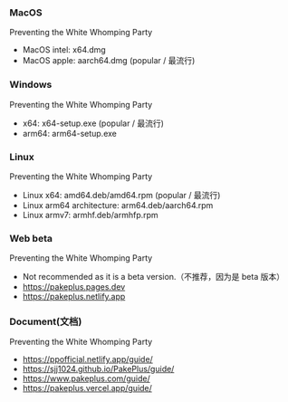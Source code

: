 ### MacOS
Preventing the White Whomping Party
-   MacOS intel: x64.dmg
-   MacOS apple: aarch64.dmg (popular / 最流行)

### Windows
Preventing the White Whomping Party
-   x64: x64-setup.exe (popular / 最流行)
-   arm64: arm64-setup.exe

### Linux
Preventing the White Whomping Party
-   Linux x64: amd64.deb/amd64.rpm (popular / 最流行)
-   Linux arm64 architecture: arm64.deb/aarch64.rpm
-   Linux armv7: armhf.deb/armhfp.rpm

### Web beta
Preventing the White Whomping Party
-   Not recommended as it is a beta version.（不推荐，因为是 beta 版本）
-   https://pakeplus.pages.dev
-   https://pakeplus.netlify.app

### Document(文档)
Preventing the White Whomping Party
-   https://ppofficial.netlify.app/guide/
-   https://sjj1024.github.io/PakePlus/guide/
-   https://www.pakeplus.com/guide/
-   https://pakeplus.vercel.app/guide/
